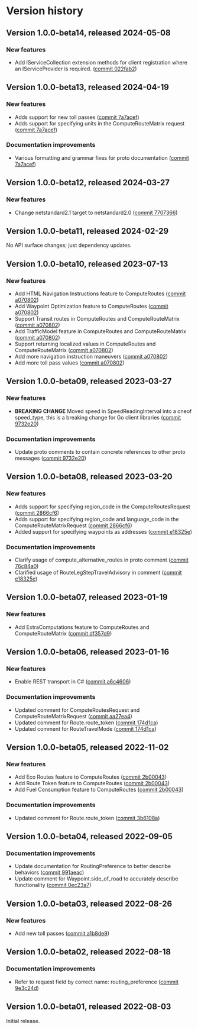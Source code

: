# Version history

## Version 1.0.0-beta14, released 2024-05-08

### New features

- Add IServiceCollection extension methods for client registration where an IServiceProvider is required. ([commit 022fab2](https://github.com/googleapis/google-cloud-dotnet/commit/022fab203f28fb9c608972af7f8b83f571ae5694))

## Version 1.0.0-beta13, released 2024-04-19

### New features

- Adds support for new toll passes ([commit 7a7acef](https://github.com/googleapis/google-cloud-dotnet/commit/7a7acef8882ee0c598289e68288fd32348ddc8bd))
- Adds support for specifying units in the ComputeRouteMatrix request ([commit 7a7acef](https://github.com/googleapis/google-cloud-dotnet/commit/7a7acef8882ee0c598289e68288fd32348ddc8bd))

### Documentation improvements

- Various formatting and grammar fixes for proto documentation ([commit 7a7acef](https://github.com/googleapis/google-cloud-dotnet/commit/7a7acef8882ee0c598289e68288fd32348ddc8bd))

## Version 1.0.0-beta12, released 2024-03-27

### New features

- Change netstandard2.1 target to netstandard2.0 ([commit 7707366](https://github.com/googleapis/google-cloud-dotnet/commit/77073662b153c73c7f9a869ede1376f4c7a12661))

## Version 1.0.0-beta11, released 2024-02-29

No API surface changes; just dependency updates.

## Version 1.0.0-beta10, released 2023-07-13

### New features

- Add HTML Navigation Instructions feature to ComputeRoutes ([commit a070802](https://github.com/googleapis/google-cloud-dotnet/commit/a070802735f79be867330f82f499c0a6f590a8bc))
- Add Waypoint Optimization feature to ComputeRoutes ([commit a070802](https://github.com/googleapis/google-cloud-dotnet/commit/a070802735f79be867330f82f499c0a6f590a8bc))
- Support Transit routes in ComputeRoutes and ComputeRouteMatrix ([commit a070802](https://github.com/googleapis/google-cloud-dotnet/commit/a070802735f79be867330f82f499c0a6f590a8bc))
- Add TrafficModel feature in ComputeRoutes and ComputeRouteMatrix ([commit a070802](https://github.com/googleapis/google-cloud-dotnet/commit/a070802735f79be867330f82f499c0a6f590a8bc))
- Support returning localized values in ComputeRoutes and ComputeRouteMatrix ([commit a070802](https://github.com/googleapis/google-cloud-dotnet/commit/a070802735f79be867330f82f499c0a6f590a8bc))
- Add more navigation instruction maneuvers ([commit a070802](https://github.com/googleapis/google-cloud-dotnet/commit/a070802735f79be867330f82f499c0a6f590a8bc))
- Add more toll pass values ([commit a070802](https://github.com/googleapis/google-cloud-dotnet/commit/a070802735f79be867330f82f499c0a6f590a8bc))

## Version 1.0.0-beta09, released 2023-03-27

### New features

- **BREAKING CHANGE** Moved speed in SpeedReadingInterval into a oneof speed_type, this is a breaking change for Go client libraries ([commit 9732e20](https://github.com/googleapis/google-cloud-dotnet/commit/9732e20cc7b62eb0a19b2f5ea5598c7f6fcbff6e))

### Documentation improvements

- Update proto comments to contain concrete references to other proto messages ([commit 9732e20](https://github.com/googleapis/google-cloud-dotnet/commit/9732e20cc7b62eb0a19b2f5ea5598c7f6fcbff6e))

## Version 1.0.0-beta08, released 2023-03-20

### New features

- Adds support for specifying region_code in the ComputeRoutesRequest ([commit 2866cf6](https://github.com/googleapis/google-cloud-dotnet/commit/2866cf6abf8448febc94497de0f63bdc670bb3de))
- Adds support for specifying region_code and language_code in the ComputeRouteMatrixRequest ([commit 2866cf6](https://github.com/googleapis/google-cloud-dotnet/commit/2866cf6abf8448febc94497de0f63bdc670bb3de))
- Added support for specifying waypoints as addresses ([commit e18325e](https://github.com/googleapis/google-cloud-dotnet/commit/e18325e60d65b1435cbc3a7c8cd132ed4c82774a))

### Documentation improvements

- Clarify usage of compute_alternative_routes in proto comment ([commit 76c84a0](https://github.com/googleapis/google-cloud-dotnet/commit/76c84a0df10661ed5eea54e0bb3fd7642f5503cb))
- Clarified usage of RouteLegStepTravelAdvisory in comment ([commit e18325e](https://github.com/googleapis/google-cloud-dotnet/commit/e18325e60d65b1435cbc3a7c8cd132ed4c82774a))

## Version 1.0.0-beta07, released 2023-01-19

### New features

- Add ExtraComputations feature to ComputeRoutes and ComputeRouteMatrix ([commit df357d9](https://github.com/googleapis/google-cloud-dotnet/commit/df357d954eba50b3572dfb8a4a5b64eb79c576b8))

## Version 1.0.0-beta06, released 2023-01-16

### New features

- Enable REST transport in C# ([commit a6c4606](https://github.com/googleapis/google-cloud-dotnet/commit/a6c46063bd961a9dadc728a780d66de772f28e71))

### Documentation improvements

- Updated comment for ComputeRoutesRequest and ComputeRouteMatrixRequest ([commit aa27ea4](https://github.com/googleapis/google-cloud-dotnet/commit/aa27ea43ff5c26cafcc9761f2822e7e39aaa4efe))
- Updated comment for Route.route_token ([commit 174d1ca](https://github.com/googleapis/google-cloud-dotnet/commit/174d1ca296ccf2a9fb3ea4b91c4946d0d9cb7409))
- Updated comment for RouteTravelMode ([commit 174d1ca](https://github.com/googleapis/google-cloud-dotnet/commit/174d1ca296ccf2a9fb3ea4b91c4946d0d9cb7409))

## Version 1.0.0-beta05, released 2022-11-02

### New features

- Add Eco Routes feature to ComputeRoutes ([commit 2b00043](https://github.com/googleapis/google-cloud-dotnet/commit/2b00043b1b8214eaeee9d299083579aac8c5c734))
- Add Route Token feature to ComputeRoutes ([commit 2b00043](https://github.com/googleapis/google-cloud-dotnet/commit/2b00043b1b8214eaeee9d299083579aac8c5c734))
- Add Fuel Consumption feature to ComputeRoutes ([commit 2b00043](https://github.com/googleapis/google-cloud-dotnet/commit/2b00043b1b8214eaeee9d299083579aac8c5c734))

### Documentation improvements

- Updated comment for Route.route_token ([commit 3b6108a](https://github.com/googleapis/google-cloud-dotnet/commit/3b6108a3e040c6c20c81734a0ecbc49ddab75b62))

## Version 1.0.0-beta04, released 2022-09-05

### Documentation improvements

- Update documentation for RoutingPreference to better describe behaviors ([commit 991aeac](https://github.com/googleapis/google-cloud-dotnet/commit/991aeac0e3443845dde54cfd651cb057d92c9d46))
- Update comment for Waypoint.side_of_road to accurately describe functionality ([commit 0ec23a7](https://github.com/googleapis/google-cloud-dotnet/commit/0ec23a74a4f77572e6f8115e3417a1787410bf66))

## Version 1.0.0-beta03, released 2022-08-26

### New features

- Add new toll passes ([commit a1b8de9](https://github.com/googleapis/google-cloud-dotnet/commit/a1b8de9cb4d86242de9e9590cad118f72056201d))

## Version 1.0.0-beta02, released 2022-08-18

### Documentation improvements

- Refer to request field by correct name: routing_preference ([commit 9e3c24d](https://github.com/googleapis/google-cloud-dotnet/commit/9e3c24dac93688f3ac51e87fdb894e61af1d5a42))

## Version 1.0.0-beta01, released 2022-08-03

Initial release.
